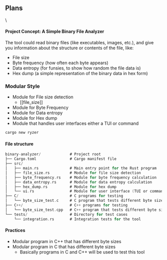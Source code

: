 ## Plans 
\
#### **Project Concept: A Simple Binary File Analyzer**
The tool could read binary files (like executables, images, etc.), and give you information about the structure or contents of the file, like:
- File size
- Byte frequency (how often each byte appears)
- Data entropy (for funsies, to show how random the file data is)
- Hex dump (a simple representation of the binary data in hex form)


### Modular Style 

- Module for File size detection
	- [[file_size]]
- Module for Byte Frequency 
- Module for Data entropy 
- Module for Hex dump 
- Module that handles user interfaces either a TUI or command 


```c
cargo new ryzer
```
#### File structure 

```C
binary-analyzer/             # Project root
├── Cargo.toml               # Cargo manifest file
├── src/
│   ├── main.rs              # Main entry point for the Rust program
│   ├── file_size.rs         # Module for file size detection
│   ├── byte_frequency.rs    # Module for byte frequency calculation
│   ├── data_entropy.rs      # Module for data entropy calculation
│   ├── hex_dump.rs          # Module for hex dump
│   └── ui.rs                # Module for user interface (TUI or command-line)
├── C/                       # C programs for testing
│   └── byte_size_test.c     # C program that tests different byte sizes
├── C++/                     # C++ programs for testing
│   └── byte_size_test.cpp   # C++ program that tests different byte sizes
└── tests/                   # Directory for test cases
    └── integration.rs       # Integration tests for the tool
```
#### Practices 

- Modular program in C++ that has different byte sizes 
- Modular program in C that has different byte sizes 
	- Basically programs in C and C++ will be used to test this tool 

